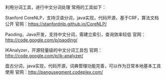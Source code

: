 利用分词工具，进行中文分词处理
常用的工具如下：

Stanford CoreNLP，支持汉语分词，java实现，代码开源，基于CRF，算法文档公开
官网：https://stanfordnlp.github.io/CoreNLP/

Paoding，Java开发，支持中文分词，需建立索引，查询效率较低
官网：http://code.google.com/p/paoding/

IKAnalyzer，开源轻量级的中文分词工具包
官网：http://code.google.com/p/ik-analyzer/

盘古分词，java实现，代码开源，词典管理功能完善，可以作为日常本地基本工具使用
官网：http://pangusegment.codeplex.com/



